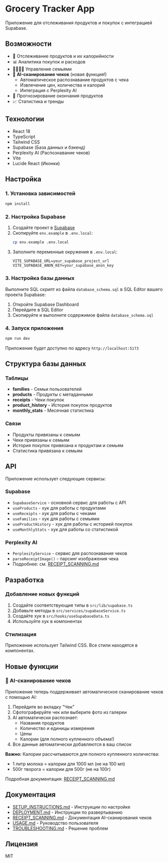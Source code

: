 # Grocery Tracker App

Приложение для отслеживания продуктов и покупок с интеграцией Supabase.

## Возможности

- 📱 Отслеживание продуктов и их калорийности
- 📊 Аналитика покупок и расходов
- 👨‍👩‍👧‍👦 Управление семьями
- 📸 **AI-сканирование чеков** (новая функция!)
  - Автоматическое распознавание продуктов с чека
  - Извлечение цен, количества и калорий
  - Интеграция с Perplexity AI
- 🔮 Прогнозирование окончания продуктов
- 📈 Статистика и тренды

## Технологии

- React 18
- TypeScript
- Tailwind CSS
- Supabase (База данных и бэкенд)
- Perplexity AI (Распознавание чеков)
- Vite
- Lucide React (Иконки)

## Настройка

### 1. Установка зависимостей

```bash
npm install
```

### 2. Настройка Supabase

1. Создайте проект в [Supabase](https://supabase.com)
2. Скопируйте `env.example` в `.env.local`:
   ```bash
   cp env.example .env.local
   ```
3. Заполните переменные окружения в `.env.local`:
   ```
   VITE_SUPABASE_URL=your_supabase_project_url
   VITE_SUPABASE_ANON_KEY=your_supabase_anon_key
   ```

### 3. Настройка базы данных

Выполните SQL скрипт из файла `database_schema.sql` в SQL Editor вашего проекта Supabase:

1. Откройте Supabase Dashboard
2. Перейдите в SQL Editor
3. Скопируйте и выполните содержимое файла `database_schema.sql`

### 4. Запуск приложения

```bash
npm run dev
```

Приложение будет доступно по адресу `http://localhost:5173`

## Структура базы данных

### Таблицы

- **families** - Семьи пользователей
- **products** - Продукты с метаданными
- **receipts** - Чеки покупок
- **product_history** - История покупок продуктов
- **monthly_stats** - Месячная статистика

### Связи

- Продукты привязаны к семьям
- Чеки привязаны к семьям
- История покупок привязана к продуктам и семьям
- Статистика привязана к семьям

## API

Приложение использует следующие сервисы:

### Supabase
- `SupabaseService` - основной сервис для работы с API
- `useProducts` - хук для работы с продуктами
- `useReceipts` - хук для работы с чеками
- `useFamilies` - хук для работы с семьями
- `useProductHistory` - хук для работы с историей покупок
- `useMonthlyStats` - хук для работы со статистикой

### Perplexity AI
- `PerplexityService` - сервис для распознавания чеков
- `parseReceiptImage()` - парсинг изображения чека
- Подробнее: см. [RECEIPT_SCANNING.md](./RECEIPT_SCANNING.md)

## Разработка

### Добавление новых функций

1. Создайте соответствующие типы в `src/lib/supabase.ts`
2. Добавьте методы в `src/services/supabaseService.ts`
3. Создайте хук в `src/hooks/useSupabaseData.ts`
4. Используйте хук в компонентах

### Стилизация

Приложение использует Tailwind CSS. Все стили находятся в компонентах.

## Новые функции

### 📸 AI-сканирование чеков

Приложение теперь поддерживает автоматическое сканирование чеков с помощью AI:

1. Перейдите во вкладку "Чек"
2. Сфотографируйте чек или выберите фото из галереи
3. AI автоматически распознает:
   - Названия продуктов
   - Количество и единицы измерения
   - Цены
   - Калории (для полного купленного объема!)
4. Все данные автоматически добавляются в ваш список

**Важно:** Калории рассчитываются для полного купленного количества:
- 1 литр молока = калории для 1000 мл (не на 100 мл)
- 500г творога = калории для 500г (не на 100г)

Подробная документация: [RECEIPT_SCANNING.md](./RECEIPT_SCANNING.md)

## Документация

- [SETUP_INSTRUCTIONS.md](./SETUP_INSTRUCTIONS.md) - Инструкции по настройке
- [DEPLOYMENT.md](./DEPLOYMENT.md) - Инструкции по развертыванию
- [RECEIPT_SCANNING.md](./RECEIPT_SCANNING.md) - Документация AI-сканирования чеков
- [USAGE.md](./USAGE.md) - Руководство пользователя
- [TROUBLESHOOTING.md](./TROUBLESHOOTING.md) - Решение проблем

## Лицензия

MIT
